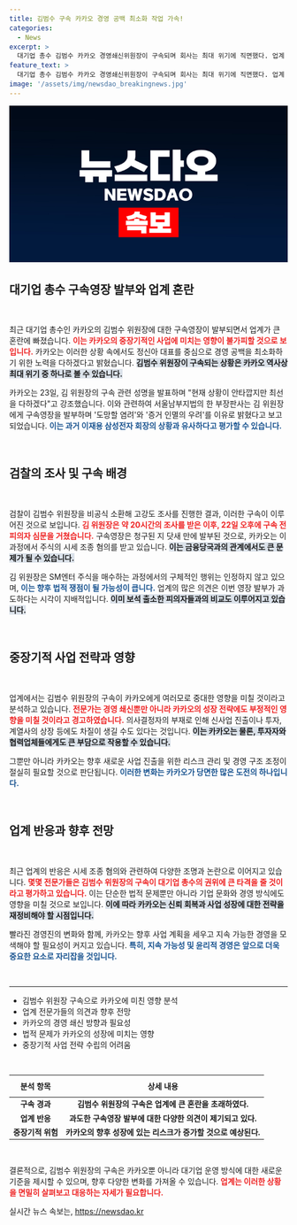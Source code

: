 ```yaml
---
title: 김범수 구속 카카오 경영 공백 최소화 작업 가속!
categories:
  - News
excerpt: >
  대기업 총수 김범수 카카오 경영쇄신위원장이 구속되며 회사는 최대 위기에 직면했다. 업계 전문가들은 카카오의 중장기적 사업 영향과 의사결정 공백을 우려하며 사업 확장의 상실 가능성을 경고하고 있다.
feature_text: >
  대기업 총수 김범수 카카오 경영쇄신위원장이 구속되며 회사는 최대 위기에 직면했다. 업계 전문가들은 카카오의 중장기적 사업 영향과 의사결정 공백을 우려하며 사업 확장의 상실 가능성을 경고하고 있다.
image: '/assets/img/newsdao_breakingnews.jpg'
---
```


<p><img src="/assets/img/newsdao_breakingnews.jpg" alt="cryptoinkorea 속보" /></p>

<h2 data-ke-size="size26">대기업 총수 구속영장 발부와 업계 혼란</h2>

<p data-ke-size="size16">&nbsp;</p>

<p>최근 대기업 총수인 카카오의 김범수 위원장에 대한 구속영장이 발부되면서 업계가 큰 혼란에 빠졌습니다. <b><span style="color: #ee2323;">이는 카카오의 중장기적인 사업에 미치는 영향이 불가피할 것으로 보입니다.</span></b> 카카오는 이러한 상황 속에서도 정신아 대표를 중심으로 경영 공백을 최소화하기 위한 노력을 다하겠다고 밝혔습니다. <b><span style="background-color: #21538527;">김범수 위원장이 구속되는 상황은 카카오 역사상 최대 위기 중 하나로 볼 수 있습니다.</span></b> </p>

<p>카카오는 23일, 김 위원장의 구속 관련 성명을 발표하며 "현재 상황이 안타깝지만 최선을 다하겠다"고 강조했습니다. 이와 관련하여 서울남부지법의 한 부장판사는 김 위원장에게 구속영장을 발부하며 '도망할 염려'와 '증거 인멸의 우려'를 이유로 밝혔다고 보고되었습니다. <b><span style="color: #1a5490;">이는 과거 이재용 삼성전자 회장의 상황과 유사하다고 평가할 수 있습니다.</span></b> </p>

<p data-ke-size="size16">&nbsp;</p>

<h2 data-ke-size="size26">검찰의 조사 및 구속 배경</h2>

<p data-ke-size="size16">&nbsp;</p>

<p>검찰이 김범수 위원장을 비공식 소환해 고강도 조사를 진행한 결과, 이러한 구속이 이루어진 것으로 보입니다. <b><span style="color: #ee2323;">김 위원장은 약 20시간의 조사를 받은 이후, 22일 오후에 구속 전 피의자 심문을 거쳤습니다.</span></b> 구속영장은 청구된 지 닷새 만에 발부된 것으로, 카카오는 이 과정에서 주식의 시세 조종 혐의를 받고 있습니다. <b><span style="background-color: #21538527;">이는 금융당국과의 관계에서도 큰 문제가 될 수 있습니다.</span></b></p>

<p>김 위원장은 SM엔터 주식을 매수하는 과정에서의 구체적인 행위는 인정하지 않고 있으며, <b><span style="color: #1a5490;">이는 향후 법적 쟁점이 될 가능성이 큽니다.</span></b> 업계의 많은 의견은 이번 영장 발부가 과도하다는 시각이 지배적입니다. <b><span style="background-color: #21538527;">이미 보석 출소한 피의자들과의 비교도 이루어지고 있습니다.</span></b> </p>

<p data-ke-size="size16">&nbsp;</p>

<h2 data-ke-size="size26">중장기적 사업 전략과 영향</h2>

<p data-ke-size="size16">&nbsp;</p>

<p>업계에서는 김범수 위원장의 구속이 카카오에게 여러모로 중대한 영향을 미칠 것이라고 분석하고 있습니다. <b><span style="color: #ee2323;">전문가는 경영 쇄신뿐만 아니라 카카오의 성장 전략에도 부정적인 영향을 미칠 것이라고 경고하였습니다.</span></b> 의사결정자의 부재로 인해 신사업 진출이나 투자, 계열사의 상장 등에도 차질이 생길 수도 있다는 것입니다. <b><span style="background-color: #21538527;">이는 카카오는 물론, 투자자와 협력업체들에게도 큰 부담으로 작용할 수 있습니다.</span></b> </p>

<p>그뿐만 아니라 카카오는 향후 새로운 사업 진출을 위한 리스크 관리 및 경영 구조 조정이 절실히 필요할 것으로 판단됩니다. <b><span style="color: #1a5490;">이러한 변화는 카카오가 당면한 많은 도전의 하나입니다.</span></b> </p>

<p data-ke-size="size16">&nbsp;</p>

<h2 data-ke-size="size26">업계 반응과 향후 전망</h2>

<p data-ke-size="size16">&nbsp;</p>

<p>최근 업계의 반응은 시세 조종 혐의와 관련하여 다양한 조명과 논란으로 이어지고 있습니다. <b><span style="color: #ee2323;">몇몇 전문가들은 김범수 위원장의 구속이 대기업 총수의 권위에 큰 타격을 줄 것이라고 평가하고 있습니다.</span></b> 이는 단순한 법적 문제뿐만 아니라 기업 문화와 경영 방식에도 영향을 미칠 것으로 보입니다. <b><span style="background-color: #21538527;">이에 따라 카카오는 신뢰 회복과 사업 성장에 대한 전략을 재정비해야 할 시점입니다.</span></b> </p>

<p>빨라진 경영진의 변화와 함께, 카카오는 향후 사업 계획을 세우고 지속 가능한 경영을 모색해야 할 필요성이 커지고 있습니다. <b><span style="color: #1a5490;">특히, 지속 가능성 및 윤리적 경영은 앞으로 더욱 중요한 요소로 자리잡을 것입니다.</span></b> </p>

<p data-ke-size="size16">&nbsp;</p>

<hr>

<ul>
    <li>김범수 위원장 구속으로 카카오에 미친 영향 분석</li>
    <li>업계 전문가들의 의견과 향후 전망</li>
    <li>카카오의 경영 쇄신 방향과 필요성</li>
    <li>법적 문제가 카카오의 성장에 미치는 영향</li>
    <li>중장기적 사업 전략 수립의 어려움</li>
</ul>

<p data-ke-size="size16">&nbsp;</p>

<table style="width: 100%; border-collapse: collapse;">
    <thead>
        <tr>
            <th style="text-align: center; height: 32px;"><b>분석 항목</b></th>
            <th style="text-align: center; height: 32px;"><b>상세 내용</b></th>
        </tr>
    </thead>
    <tbody>
        <tr>
            <td style="text-align: center; height: 17px;"><b>구속 경과</b></td>
            <td style="text-align: center; height: 17px;"><b>김범수 위원장의 구속은 업계에 큰 혼란을 초래하였다.</b></td>
        </tr>
        <tr>
            <td style="text-align: center; height: 17px;"><b>업계 반응</b></td>
            <td style="text-align: center; height: 17px;"><b>과도한 구속영장 발부에 대한 다양한 의견이 제기되고 있다.</b></td>
        </tr>
        <tr>
            <td style="text-align: center; height: 17px;"><b>중장기적 위험</b></td>
            <td style="text-align: center; height: 17px;"><b>카카오의 향후 성장에 있는 리스크가 증가할 것으로 예상된다.</b></td>
        </tr>
    </tbody>
</table>

<p data-ke-size="size16">&nbsp;</p>

<p>결론적으로, 김범수 위원장의 구속은 카카오뿐 아니라 대기업 운영 방식에 대한 새로운 기준을 제시할 수 있으며, 향후 다양한 변화를 가져올 수 있습니다. <b><span style="color: #ee2323;">업계는 이러한 상황을 면밀히 살펴보고 대응하는 자세가 필요합니다.</span></b></p>
실시간 뉴스 속보는, <a href="https://newsdao.kr" rel="dofollow">https://newsdao.kr</a>


